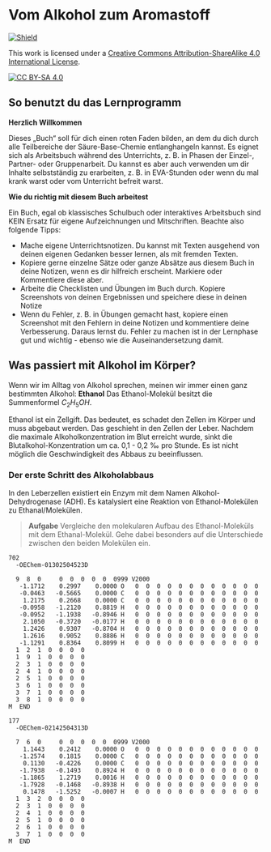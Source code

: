<!--
author:   KRE-DSS

email:    

version:  0.1

language: de

narrator: Deutsch Female

classroom: disable

mode: Presentation

import: https://github.com/LiaTemplates/KekuleJS/blob/master/README.md

-->

# Vom Alkohol zum Aromastoff

[![Shield](https://img.shields.io/badge/License-CC%20BY--SA%204.0-lightgrey.svg)](http://creativecommons.org/licenses/by-sa/4.0/)

This work is licensed under a
[Creative Commons Attribution-ShareAlike 4.0 International License](http://creativecommons.org/licenses/by-sa/4.0/).

[![CC BY-SA 4.0](https://licensebuttons.net/l/by-sa/4.0/88x31.png)](http://creativecommons.org/licenses/by-sa/4.0/)

## So benutzt du das Lernprogramm

**Herzlich Willkommen**

Dieses „Buch“ soll für dich einen roten Faden bilden, an dem du dich durch alle Teilbereiche der Säure-Base-Chemie entlanghangeln kannst. Es eignet sich als Arbeitsbuch während des Unterrichts, z. B. in Phasen der Einzel-, Partner- oder Gruppenarbeit. Du kannst es aber auch verwenden um dir Inhalte selbstständig zu erarbeiten, z. B. in EVA-Stunden oder wenn du mal krank warst oder vom Unterricht befreit warst.

**Wie du richtig mit diesem Buch arbeitest**

Ein Buch, egal ob klassisches Schulbuch oder interaktives Arbeitsbuch sind KEIN Ersatz für eigene Aufzeichnungen und Mitschriften. Beachte also folgende Tipps:

- Mache eigene Unterrichtsnotizen. Du kannst mit Texten ausgehend von deinen eigenen Gedanken besser lernen, als mit fremden Texten.
- Kopiere gerne einzelne Sätze oder ganze Absätze aus diesem Buch in deine Notizen, wenn es dir hilfreich erscheint. Markiere oder Kommentiere diese aber.
- Arbeite die Checklisten und Übungen im Buch durch. Kopiere Screenshots von deinen Ergebnissen und speichere diese in deinen Notize
- Wenn du Fehler, z. B. in Übungen gemacht hast, kopiere einen Screenshot mit den Fehlern in deine Notizen und kommentiere deine Verbesserung. Daraus lernst du. Fehler zu machen ist in der Lernphase gut und wichtig - ebenso wie die Auseinandersetzung damit.

## Was passiert mit Alkohol im Körper?

Wenn wir im Alltag von Alkohol sprechen, meinen wir immer einen ganz bestimmten Alkohol: **Ethanol**
Das Ethanol-Molekül besitzt die Summenformel $C_{2}H_{5}OH$.

Ethanol ist ein Zellgift. Das bedeutet, es schadet den Zellen im Körper und muss abgebaut werden. Das geschieht in den Zellen der Leber. Nachdem die maximale Alkoholkonzentration im Blut erreicht wurde, sinkt die Blutalkohol-Konzentration um ca. 0,1 - 0,2 ‰ pro Stunde. Es ist nicht möglich die Geschwindigkeit des Abbaus zu beeinflussen.

### Der erste Schritt des Alkoholabbaus

In den Leberzellen existiert ein Enzym mit dem Namen Alkohol-Dehydrogenase (ADH). Es katalysiert eine Reaktion von Ethanol-Molekülen zu Ethanal/Molekülen.

> **Aufgabe**
> Vergleiche den molekularen Aufbau des Ethanol-Moleküls mit dem Ethanal-Molekül. Gehe dabei besonders auf die Unterschiede zwischen den beiden Molekülen ein.

``` text @Kekule.load3d(mol)
702
  -OEChem-01302504523D

  9  8  0     0  0  0  0  0  0999 V2000
   -1.1712    0.2997    0.0000 O   0  0  0  0  0  0  0  0  0  0  0  0
   -0.0463   -0.5665    0.0000 C   0  0  0  0  0  0  0  0  0  0  0  0
    1.2175    0.2668    0.0000 C   0  0  0  0  0  0  0  0  0  0  0  0
   -0.0958   -1.2120    0.8819 H   0  0  0  0  0  0  0  0  0  0  0  0
   -0.0952   -1.1938   -0.8946 H   0  0  0  0  0  0  0  0  0  0  0  0
    2.1050   -0.3720   -0.0177 H   0  0  0  0  0  0  0  0  0  0  0  0
    1.2426    0.9307   -0.8704 H   0  0  0  0  0  0  0  0  0  0  0  0
    1.2616    0.9052    0.8886 H   0  0  0  0  0  0  0  0  0  0  0  0
   -1.1291    0.8364    0.8099 H   0  0  0  0  0  0  0  0  0  0  0  0
  1  2  1  0  0  0  0
  1  9  1  0  0  0  0
  2  3  1  0  0  0  0
  2  4  1  0  0  0  0
  2  5  1  0  0  0  0
  3  6  1  0  0  0  0
  3  7  1  0  0  0  0
  3  8  1  0  0  0  0
M  END
```

``` text @Kekule.load3d(mol)
177
  -OEChem-02142504313D

  7  6  0     0  0  0  0  0  0999 V2000
    1.1443    0.2412    0.0000 O   0  0  0  0  0  0  0  0  0  0  0  0
   -1.2574    0.1815    0.0000 C   0  0  0  0  0  0  0  0  0  0  0  0
    0.1130   -0.4226    0.0000 C   0  0  0  0  0  0  0  0  0  0  0  0
   -1.7938   -0.1493    0.8924 H   0  0  0  0  0  0  0  0  0  0  0  0
   -1.1865    1.2719    0.0016 H   0  0  0  0  0  0  0  0  0  0  0  0
   -1.7928   -0.1468   -0.8938 H   0  0  0  0  0  0  0  0  0  0  0  0
    0.1478   -1.5252   -0.0007 H   0  0  0  0  0  0  0  0  0  0  0  0
  1  3  2  0  0  0  0
  2  3  1  0  0  0  0
  2  4  1  0  0  0  0
  2  5  1  0  0  0  0
  2  6  1  0  0  0  0
  3  7  1  0  0  0  0
M  END
```



